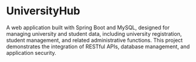 # UniversityHub
A web application built with Spring Boot and MySQL, designed for managing university and student data, including university registration, student management, and related administrative functions. This project demonstrates the integration of RESTful APIs, database management, and application security.
